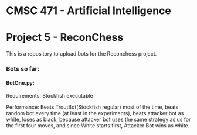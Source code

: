 # CMSC 471 - Artificial Intelligence
# Project 5 - ReconChess

This is a repository to upload bots for the Reconchess project.

### Bots so far:
#### BotOne.py:

Requirements: Stockfish executable

Performance: Beats TroutBot(Stockfish regular) most of the time, beats random bot every time (at least in the experiments), beats attacker bot as white, loses as black, because attacker bot uses the same strategy as us for the first four moves, and since White starts first, Attacker Bot wins as white.
